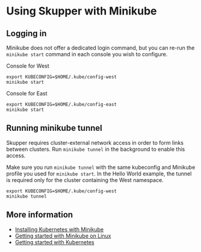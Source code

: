 # Using Skupper with Minikube

## Logging in

Minikube does not offer a dedicated login command, but you can re-run
the `minikube start` command in each console you wish to configure.

<div class="code-label session-2">Console for West</div>

    export KUBECONFIG=$HOME/.kube/config-west
    minikube start

<div class="code-label session-1">Console for East</div>

    export KUBECONFIG=$HOME/.kube/config-east
    minikube start

## Running minikube tunnel

Skupper requires cluster-external network access in order to form
links between clusters.  Run `minikube tunnel` in the background
to enable this access.

Make sure you run `minikube tunnel` with the same kubeconfig and
Minikube profile you used for `minikube start`.  In the Hello World
example, the tunnel is required only for the cluster containing the
West namespace.

    export KUBECONFIG=$HOME/.kube/config-west
    minikube tunnel

## More information

* [Installing Kubernetes with Minikube](https://kubernetes.io/docs/setup/learning-environment/minikube/)
* [Getting started with Minikube on Linux](https://opensource.com/article/18/10/getting-started-minikube)
* [Getting started with Kubernetes](https://kubernetes.io/docs/setup/)
